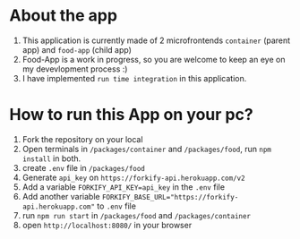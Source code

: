 # About the app

1. This application is currently made of 2 microfrontends `container` (parent app) and `food-app` (child app)
2. Food-App is a work in progress, so you are welcome to keep an eye on my devevlopment process :)
3. I have implemented `run time integration` in this application.
   
# How to run this App on your pc?

1. Fork the repository on your local
2. Open terminals in `/packages/container` and `/packages/food`, run `npm install` in both.
3. create `.env` file in `/packages/food`
4. Generate `api_key` on `https://forkify-api.herokuapp.com/v2`
5. Add a variable `FORKIFY_API_KEY=api_key` in the `.env` file 
6. Add another variable `FORKIFY_BASE_URL="https://forkify-api.herokuapp.com"` to `.env` file
7. run `npm run start` in `/packages/food` and `/packages/container`
8. open `http://localhost:8080/` in your browser
